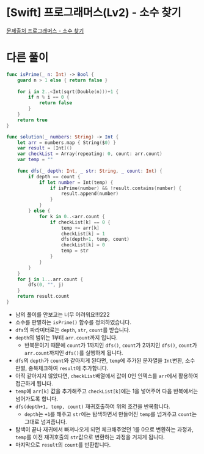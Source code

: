 # [Swift] 프로그래머스(Lv2) - 소수 찾기

[문제출처 프로그래머스 - 소수 찾기](https://school.programmers.co.kr/learn/courses/30/lessons/42839)

# 다른 풀이

```swift
func isPrime(_ n: Int) -> Bool {
    guard n > 1 else { return false }
    
    for i in 2..<Int(sqrt(Double(n)))+1 {
        if n % i == 0 {
            return false
        }
    }
    return true
}

func solution(_ numbers: String) -> Int {
    let arr = numbers.map { String($0) }
    var result = [Int]()
    var checkList = Array(repeating: 0, count: arr.count)
    var temp = ""
    
    func dfs(_ depth: Int, _ str: String, _ count: Int) {
        if depth == count {
            if let number = Int(temp) {
                if isPrime(number) && !result.contains(number) {
                    result.append(number)
                }
            }
        } else {
            for k in 0..<arr.count {
                if checkList[k] == 0 {
                    temp += arr[k]
                    checkList[k] = 1
                    dfs(depth+1, temp, count)
                    checkList[k] = 0
                    temp = str
                }
            }
        }
    }
    for j in 1...arr.count {
        dfs(0, "", j)
    }
    return result.count
}
```

- 남의 풀이를 안보고는 너무 어려워요!!!222
- 소수를 판별하는 `isPrime()` 함수를 정의하였습니다.
- `dfs`의 파라미터로는 `depth`, `str`, `count`를 받습니다.
- `depth`의 범위는 1부터 `arr.count`까지 입니다.
    - 반복문이기 때문에 `count`가 1까지인 `dfs()`, `count`가 2까지인 `dfs()`, `count`가 `arr.count`까지인 `dfs()`를 실행하게 됩니다.
- `dfs`의 `depth`가 `count`와 같아지게 된다면, `temp`에 추가된 문자열을 `Int`변환, 소수판별, 중복체크하여 `result`에 추가합니다.
- 아직 같아지지 않았다면, `checkList`배열에서 값이 0인 인덱스를 `arr`에서 활용하여 접근하게 됩니다.
- `temp`에 `arr[k]` 값을 추가해주고 `checkList[k]`에는 1을 넣어주어 다음 반복에서는 넘어가도록 합니다.
- `dfs(depth+1, temp, count)` 재귀호출하여 위의 조건을 반복합니다.
    - `depth`는 `+1`를 해주고 `str`에는 탐색하면서 만들어진 `temp`를 넘겨주고 `count`는 그대로 넘겨줍니다.
- 탐색이 끝나 재귀에서 빠져나오게 되면 체크해주었던 1를 0으로 변환하는 과정과, `temp`를 이전 재귀호출의 `str`값으로 변환하는 과정을 거치게 됩니다.
- 마지막으로 `result`의 `count`를 반환합니다.
